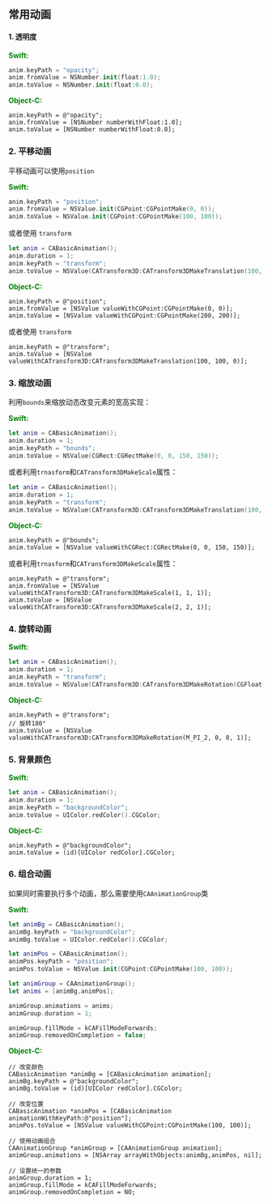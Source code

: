 ## 常用动画

#### 1. 透明度

<strong style="color:green">Swift:</strong>

```swift
anim.keyPath = "opacity";
anim.fromValue = NSNumber.init(float:1.0);
anim.toValue = NSNumber.init(float:0.0);
```

<strong style="color:green">Object-C:</strong>

```objc
anim.keyPath = @"opacity";
anim.fromValue = [NSNumber numberWithFloat:1.0];
anim.toValue = [NSNumber numberWithFloat:0.0];
```

### 2. 平移动画

平移动画可以使用`position`

<strong style="color:green">Swift:</strong>

```swift
anim.keyPath = "position";
anim.fromValue = NSValue.init(CGPoint:CGPointMake(0, 0));
anim.toValue = NSValue.init(CGPoint:CGPointMake(100, 100));
```
或者使用 `transform`

```swift
let anim = CABasicAnimation();
anim.duration = 1;
anim.keyPath = "transform";
anim.toValue = NSValue(CATransform3D:CATransform3DMakeTranslation(100, 100, 0));


```

<strong style="color:green">Object-C:</strong>

```objc
anim.keyPath = @"position";
anim.fromValue = [NSValue valueWithCGPoint:CGPointMake(0, 0)];
anim.toValue = [NSValue valueWithCGPoint:CGPointMake(200, 200)];
```
或者使用 `transform`

```objc
anim.keyPath = @"transform";
anim.toValue = [NSValue valueWithCATransform3D:CATransform3DMakeTranslation(100, 100, 0)];

```

### 3. 缩放动画

利用`bounds`来缩放动态改变元素的宽高实现：

<strong style="color:green">Swift:</strong>

```swift
let anim = CABasicAnimation();
anim.duration = 1;
anim.keyPath = "bounds";
anim.toValue = NSValue(CGRect:CGRectMake(0, 0, 150, 150));
```
或者利用`trnasform`和`CATransform3DMakeScale`属性：

```swift
let anim = CABasicAnimation();
anim.duration = 1;
anim.keyPath = "transform";
anim.toValue = NSValue(CATransform3D:CATransform3DMakeTranslation(100, 100, 0));

```
<strong style="color:green">Object-C:</strong>

```objc
anim.keyPath = @"bounds";
anim.toValue = [NSValue valueWithCGRect:CGRectMake(0, 0, 150, 150)];
```
或者利用`trnasform`和`CATransform3DMakeScale`属性：

```objc
anim.keyPath = @"transform";
anim.fromValue = [NSValue valueWithCATransform3D:CATransform3DMakeScale(1, 1, 1)];
anim.toValue = [NSValue valueWithCATransform3D:CATransform3DMakeScale(2, 2, 1)];

```

### 4. 旋转动画

<strong style="color:green">Swift:</strong>

```swift
let anim = CABasicAnimation();
anim.duration = 1;
anim.keyPath = "transform";
anim.toValue = NSValue(CATransform3D:CATransform3DMakeRotation(CGFloat(M_PI_4), 0, 0, 1));

```

<strong style="color:green">Object-C:</strong>

```objc
anim.keyPath = @"transform";
// 旋转180°
anim.toValue = [NSValue valueWithCATransform3D:CATransform3DMakeRotation(M_PI_2, 0, 0, 1)];

```

### 5. 背景颜色
<strong style="color:green">Swift:</strong>

```swift
let anim = CABasicAnimation();
anim.duration = 1;
anim.keyPath = "backgroundColor";
anim.toValue = UIColor.redColor().CGColor;
```
<strong style="color:green">Object-C:</strong>

```objc
anim.keyPath = @"backgroundColor";
anim.toValue = (id)[UIColor redColor].CGColor;
```

### 6. 组合动画

如果同时需要执行多个动画，那么需要使用`CAAnimationGroup`类

<strong style="color:green">Swift:</strong>

```swift
let animBg = CABasicAnimation();
animBg.keyPath = "backgroundColor";
animBg.toValue = UIColor.redColor().CGColor;

let animPos = CABasicAnimation();
animPos.keyPath = "position";
animPos.toValue = NSValue.init(CGPoint:CGPointMake(100, 100));

let animGroup = CAAnimationGroup();
let anims = [animBg,animPos];

animGroup.animations = anims;
animGroup.duration = 1;

animGroup.fillMode = kCAFillModeForwards;
animGroup.removedOnCompletion = false;
```
<strong style="color:green">Object-C:</strong>

```objc
// 改变颜色
CABasicAnimation *animBg = [CABasicAnimation animation];
animBg.keyPath = @"backgroundColor";
animBg.toValue = (id)[UIColor redColor].CGColor;

// 改变位置
CABasicAnimation *animPos = [CABasicAnimation animationWithKeyPath:@"position"];
animPos.toValue = [NSValue valueWithCGPoint:CGPointMake(100, 100)];

// 使用动画组合
CAAnimationGroup *animGroup = [CAAnimationGroup animation];
animGroup.animations = [NSArray arrayWithObjects:animBg,animPos, nil];

// 设置统一的参数
animGroup.duration = 1;
animGroup.fillMode = kCAFillModeForwards;
animGroup.removedOnCompletion = NO;
```

